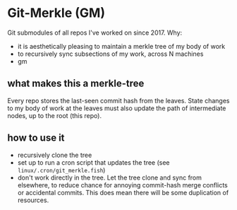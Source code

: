 # Git-Merkle (GM) 
Git submodules of all repos I've worked on since 2017. Why:
- it is aesthetically pleasing to maintain a merkle tree of my body of work
- to recursively sync subsections of my work, across N machines
- gm

## what makes this a merkle-tree
Every repo stores the last-seen commit hash from the leaves. State changes to my body of work at the leaves must also
update the path of intermediate nodes, up to the root (this repo). 

## how to use it
- recursively clone the tree
- set up to run a cron script that updates the tree (see `linux/.cron/git_merkle.fish`)
- don't work directly in the tree. Let the tree clone and sync from elsewhere, to reduce chance for annoying commit-hash merge conflicts or accidental commits. This does mean there will be some duplication of resources. 
